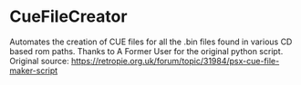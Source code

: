 # CueFileCreator
Automates the creation of CUE files for all the .bin files found in various CD based rom paths.  Thanks to A Former User for the original python script.
Original source: https://retropie.org.uk/forum/topic/31984/psx-cue-file-maker-script

